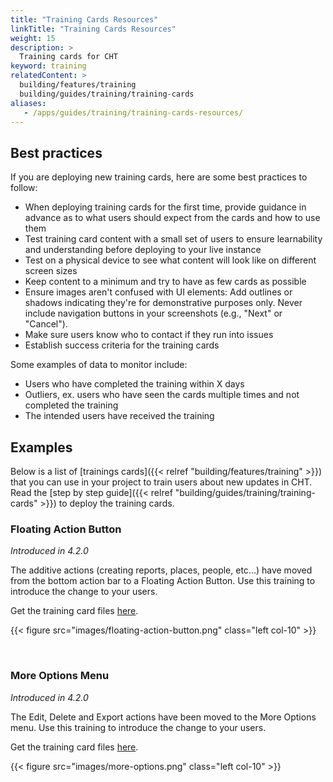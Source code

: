 ```yaml
---
title: "Training Cards Resources"
linkTitle: "Training Cards Resources"
weight: 15
description: >
  Training cards for CHT
keyword: training
relatedContent: >
  building/features/training
  building/guides/training/training-cards
aliases:
   - /apps/guides/training/training-cards-resources/
---
```


## Best practices

If you are deploying new training cards, here are some best practices to follow: 

- When deploying training cards for the first time, provide guidance in advance as to what users should expect from the cards and how to use them
- Test training card content with a small set of users to ensure learnability and understanding before deploying to your live instance
- Test on a physical device to see what content will look like on different screen sizes
- Keep content to a minimum and try to have as few cards as possible
- Ensure images aren't confused with UI elements: Add outlines or shadows indicating they're for demonstrative purposes only. Never include navigation buttons in your screenshots (e.g., "Next" or "Cancel").
- Make sure users know who to contact if they run into issues
- Establish success criteria for the training cards

Some examples of data to monitor include:

- Users who have completed the training within X days
- Outliers, ex. users who have seen the cards multiple times and not completed the training
- The intended users have received the training

## Examples

Below is a list of [trainings cards]({{< relref "building/features/training" >}}) that you can use in your project to train users about new updates in CHT. Read the [step by step guide]({{< relref "building/guides/training/training-cards" >}}) to deploy the training cards.

### Floating Action Button

_Introduced in 4.2.0_

The additive actions (creating reports, places, people, etc...) have moved from the bottom action bar to a Floating Action Button. Use this training to introduce the change to your users. 

Get the training card files [here](https://github.com/medic/cht-docs/tree/main/content/en/building/guides/training/training-cards-resources/available-trainings/floating-action-button).

{{< figure src="images/floating-action-button.png" class="left col-10" >}}

<br clear="all">

### More Options Menu

_Introduced in 4.2.0_

The Edit, Delete and Export actions have been moved to the More Options menu. Use this training to introduce the change to your users. 

Get the training card files [here](https://github.com/medic/cht-docs/tree/main/content/en/building/guides/training/training-cards-resources/available-trainings/more-options).

{{< figure src="images/more-options.png" class="left col-10" >}}

<br clear="all">
